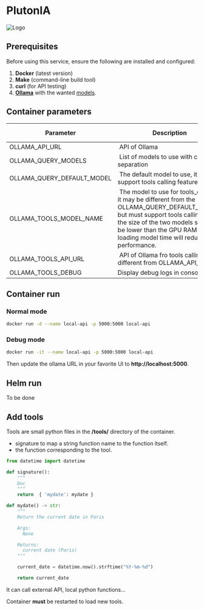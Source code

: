 # PlutonIA

![Logo](https://cdn2.iconfinder.com/data/icons/solar_system_png/512/Pluto.png)

## **Prerequisites**
Before using this service, ensure the following are installed and configured:
1. **Docker** (latest version)
2. **Make** (command-line build tool)
3. **curl** (for API testing)
4. **[Ollama](https://ollama.com/)** with the wanted [models](https://ollama.com/search?c=tools).

## Container parameters

| Parameter | Description | Default value |
| --------- | ----------- | ------------- |
|OLLAMA_API_URL| API of Ollama | None |
|OLLAMA_QUERY_MODELS| List of models to use with comma separation | None |
|OLLAMA_QUERY_DEFAULT_MODEL| The default model to use, it should support tools calling feature| None |
|OLLAMA_TOOLS_MODEL_NAME| The model to use for tools_calling, it may be different from the OLLAMA_QUERY_DEFAULT_MODEL but must support tools calling. Note the size of the two models shoukd be lower than the GPU RAM else loading model time will reduce performance.| None |
|OLLAMA_TOOLS_API_URL| API of Ollama fro tools calling if different from OLLAMA_API_URL| None |
|OLLAMA_TOOLS_DEBUG| Display debug logs in console | False|


## Container run

### Normal mode

~~~bash
docker run -d --name local-api -p 5000:5000 local-api
~~~

### Debug mode

~~~bash
docker run -it --name local-api -p 5000:5000 local-api
~~~

Then update the ollama URL in your favorite UI to **http://localhost:5000**.

## Helm run

To be done

## Add tools

Tools are small python files in the **/tools/** directory of the container.

* signature to map a string function name to the function itself.
* the function corresponding to the tool.

~~~python
from datetime import datetime

def signature():
    """
    Doc
    """
    return  { 'mydate': mydate }

def mydate() -> str:
    """
    Return the current date in Paris

    Args:
      None

    Returns:
      current date (Paris)
    """

    current_date = datetime.now().strftime("%Y-%m-%d")

    return current_date
~~~

It can call external API, local python functions...

Container **must** be restarted to load new tools.